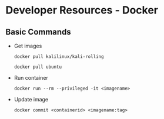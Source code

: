 # Developer Resources - Docker

## Basic Commands

- Get images

    `docker pull kalilinux/kali-rolling`

    `docker pull ubuntu`

- Run container

    `docker run --rm --privileged -it <imagename>`

- Update image

    `docker commit <containerid> <imagename:tag>`